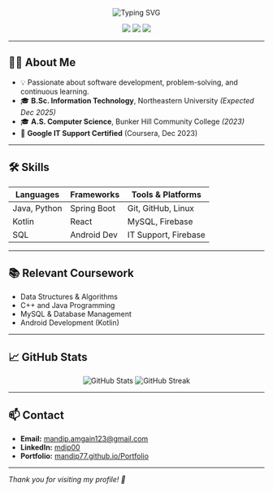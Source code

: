 <p align="center">
  <img src="https://readme-typing-svg.demolab.com?font=Fira+Code&pause=1000&color=0E99E1&center=true&vCenter=true&width=435&lines=Hi+there%2C+I'm+Mandip+Amgain!;Software+Developer;Tech+Enthusiast+%F0%9F%92%BB" alt="Typing SVG" />
</p>

<p align="center">
  <a href="mailto:mandip.amgain123@gmail.com"><img src="https://img.shields.io/badge/Email-D14836?style=for-the-badge&logo=gmail&logoColor=white"></a>
  <a href="https://www.linkedin.com/in/mdip00/"><img src="https://img.shields.io/badge/LinkedIn-mdip00-blue?style=for-the-badge&logo=linkedin"></a>
  <a href="https://mandip77.github.io/Portfolio/"><img src="https://img.shields.io/badge/Portfolio-Visit-ff69b4?style=for-the-badge"></a>
</p>

---

## 👨‍💻 About Me
- 💡 Passionate about software development, problem-solving, and continuous learning.
- 🎓 **B.Sc. Information Technology**, Northeastern University *(Expected Dec 2025)*
- 🎓 **A.S. Computer Science**, Bunker Hill Community College *(2023)*
- 🏅 **Google IT Support Certified** (Coursera, Dec 2023)

---

## 🛠️ Skills

| Languages      | Frameworks     | Tools & Platforms    |
| -------------- | -------------- | -------------------- |
| Java, Python   | Spring Boot    | Git, GitHub, Linux   |
| Kotlin         | React          | MySQL, Firebase      |
| SQL            | Android Dev    | IT Support, Firebase |

---

## 📚 Relevant Coursework
- Data Structures & Algorithms
- C++ and Java Programming
- MySQL & Database Management
- Android Development (Kotlin)

---

## 📈 GitHub Stats

<p align="center">
  <img src="https://github-readme-stats.vercel.app/api?username=Mandip77&show_icons=true&theme=radical" alt="GitHub Stats" />
  <img src="https://github-readme-streak-stats.herokuapp.com/?user=Mandip77&theme=radical" alt="GitHub Streak" />
</p>

---

## 📫 Contact

- **Email:** mandip.amgain123@gmail.com
- **LinkedIn:** [mdip00](https://www.linkedin.com/in/mdip00/)
- **Portfolio:** [mandip77.github.io/Portfolio](https://mandip77.github.io/Portfolio/)

---

*Thank you for visiting my profile! 🚀*
